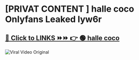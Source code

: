 
 # [PRIVAT CONTENT ] halle coco Onlyfans Leaked lyw6r

## <h2><a href="https://clipsfans.com/halle_coco&ref=git">🔗 Click to LINKS ⏩⏩ 👉 🟢 halle coco </a></h2>

<a href="https://clipsfans.com/halle_coco&ref=git" rel="nofollow" data-target="animated-image.originalLink"><img src="https://i.ibb.co.com/xMMVF88/686577567.gif" alt="Viral Video Original" style="max-width: 100%; display: inline-block;" data-target="animated-image.originalImage"></a>

